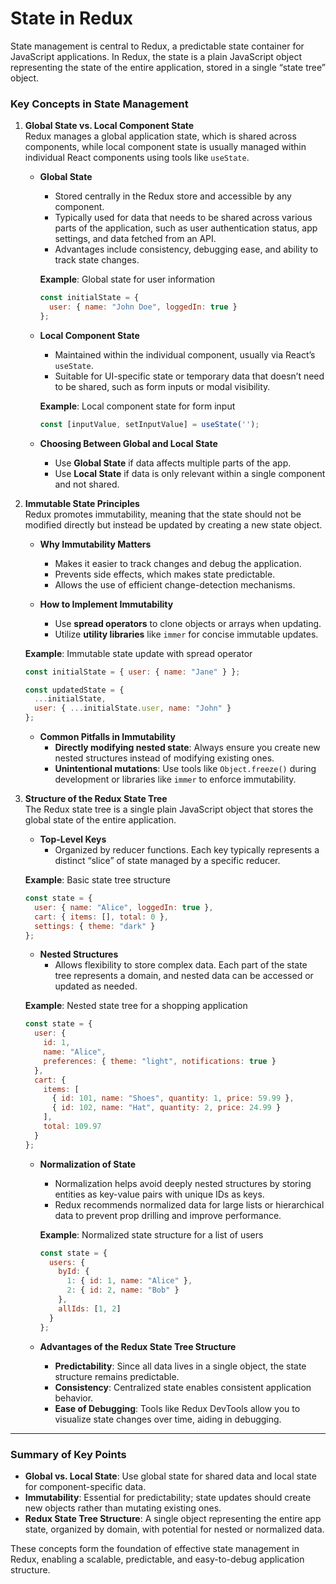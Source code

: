 # State in Redux

State management is central to Redux, a predictable state container for JavaScript applications. In Redux, the state is a plain JavaScript object representing the state of the entire application, stored in a single “state tree” object.

### Key Concepts in State Management

1. **Global State vs. Local Component State**  
   Redux manages a global application state, which is shared across components, while local component state is usually managed within individual React components using tools like `useState`.

   - **Global State**  
     - Stored centrally in the Redux store and accessible by any component.
     - Typically used for data that needs to be shared across various parts of the application, such as user authentication status, app settings, and data fetched from an API.
     - Advantages include consistency, debugging ease, and ability to track state changes.

     **Example**: Global state for user information  
     ```javascript
     const initialState = {
       user: { name: "John Doe", loggedIn: true }
     };
     ```

   - **Local Component State**  
     - Maintained within the individual component, usually via React’s `useState`.
     - Suitable for UI-specific state or temporary data that doesn’t need to be shared, such as form inputs or modal visibility.

     **Example**: Local component state for form input  
     ```javascript
     const [inputValue, setInputValue] = useState('');
     ```

   - **Choosing Between Global and Local State**  
     - Use **Global State** if data affects multiple parts of the app.
     - Use **Local State** if data is only relevant within a single component and not shared.

2. **Immutable State Principles**  
   Redux promotes immutability, meaning that the state should not be modified directly but instead be updated by creating a new state object.

   - **Why Immutability Matters**  
     - Makes it easier to track changes and debug the application.
     - Prevents side effects, which makes state predictable.
     - Allows the use of efficient change-detection mechanisms.

   - **How to Implement Immutability**  
     - Use **spread operators** to clone objects or arrays when updating.
     - Utilize **utility libraries** like `immer` for concise immutable updates.
   
   **Example**: Immutable state update with spread operator  
   ```javascript
   const initialState = { user: { name: "Jane" } };

   const updatedState = {
     ...initialState,
     user: { ...initialState.user, name: "John" }
   };
   ```

   - **Common Pitfalls in Immutability**  
     - **Directly modifying nested state**: Always ensure you create new nested structures instead of modifying existing ones.
     - **Unintentional mutations**: Use tools like `Object.freeze()` during development or libraries like `immer` to enforce immutability.

3. **Structure of the Redux State Tree**  
   The Redux state tree is a single plain JavaScript object that stores the global state of the entire application.

   - **Top-Level Keys**  
     - Organized by reducer functions. Each key typically represents a distinct “slice” of state managed by a specific reducer.

   **Example**: Basic state tree structure  
   ```javascript
   const state = {
     user: { name: "Alice", loggedIn: true },
     cart: { items: [], total: 0 },
     settings: { theme: "dark" }
   };
   ```

   - **Nested Structures**  
     - Allows flexibility to store complex data. Each part of the state tree represents a domain, and nested data can be accessed or updated as needed.

   **Example**: Nested state tree for a shopping application  
   ```javascript
   const state = {
     user: {
       id: 1,
       name: "Alice",
       preferences: { theme: "light", notifications: true }
     },
     cart: {
       items: [
         { id: 101, name: "Shoes", quantity: 1, price: 59.99 },
         { id: 102, name: "Hat", quantity: 2, price: 24.99 }
       ],
       total: 109.97
     }
   };
   ```

   - **Normalization of State**  
     - Normalization helps avoid deeply nested structures by storing entities as key-value pairs with unique IDs as keys.
     - Redux recommends normalized data for large lists or hierarchical data to prevent prop drilling and improve performance.

     **Example**: Normalized state structure for a list of users  
     ```javascript
     const state = {
       users: {
         byId: {
           1: { id: 1, name: "Alice" },
           2: { id: 2, name: "Bob" }
         },
         allIds: [1, 2]
       }
     };
     ```

   - **Advantages of the Redux State Tree Structure**  
     - **Predictability**: Since all data lives in a single object, the state structure remains predictable.
     - **Consistency**: Centralized state enables consistent application behavior.
     - **Ease of Debugging**: Tools like Redux DevTools allow you to visualize state changes over time, aiding in debugging.

---

### Summary of Key Points

- **Global vs. Local State**: Use global state for shared data and local state for component-specific data.
- **Immutability**: Essential for predictability; state updates should create new objects rather than mutating existing ones.
- **Redux State Tree Structure**: A single object representing the entire app state, organized by domain, with potential for nested or normalized data.

These concepts form the foundation of effective state management in Redux, enabling a scalable, predictable, and easy-to-debug application structure.